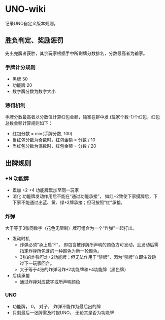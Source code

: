 # UNO-wiki
记录UNO自定义版本规则。

## 胜负判定、奖励惩罚
先出完牌者获胜，其余玩家根据手中所剩牌分数排名，分数最高者为输家。

### 手牌计分规则
- 黑牌 50 
- 功能牌 20
- 数字牌分数为数字大小

### 惩罚机制
手牌分数最高者以分数值计算红包金额，输家在群中发 (玩家个数-1)个红包，红包总数金额计算规则如下：
- 红包分数 = min(手牌分数, 100)
- 当红包分数为奇数时，红包金额 = 分数 / 10
- 当红包分数为偶数时，红包金额 = 分数 / 20

## 出牌规则

### +N 功能牌

- 累加
+2 +4 功能牌累加至同一玩家
- 消化
功能牌发动作用后不能在“通过功能承接”， 如红+2致使下家摸牌后，下下家不能通过出蓝、黄、绿+2牌承接；但可按照“红”承接。

### 炸弹
大于等于3张同数字（花色无限制）牌可组合为一个“炸弹”一起打出。
- 发动时机
  + 炸弹必须“承上启下”， 即包含被炸牌所声明的颜色方可发动，且发动后需指定炸弹所包含的一种颜色为新一轮颜色。
  + 3张的炸弹可炸+2功能牌；但无法作用于“禁牌”，因为“禁牌”立即生效跳过下一玩家回合。
  + 大于等于4张的炸弹可炸+2功能牌和+4功能牌（黑色牌）
- 后续承接
  + 通过炸弹对应数字或所声明颜色

### UNO
- 功能牌， 0， 对子， 炸弹不能作为最后出的牌
- 只剩最后一张牌需及时报UNO， 无论其是否为功能牌
